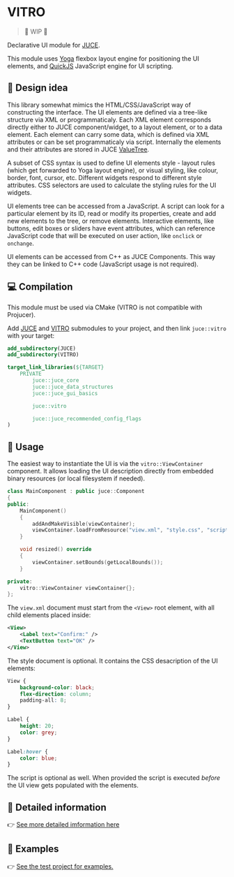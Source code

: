 # VITRO
> :construction: WIP :construction:

Declarative UI module for [JUCE](https://github.com/juce-framework/JUCE).

This module uses [Yoga](https://github.com/facebook/yoga/tree/main/yoga) flexbox layout engine for positioning the UI elements, and [QuickJS](https://github.com/bellard/quickjs) JavaScript engine for UI scripting.

## :triangular_ruler: Design idea

This library somewhat mimics the HTML/CSS/JavaScript way of constructing the interface. The UI elements are defined via a tree-like structure via XML or programmaticaly. Each XML element corresponds directly either to JUCE component/widget, to a layout element, or to a data element. Each element can carry some data, which is defined via XML attributes or can be set programmaticaly via script. Internally the elements and their attributes are stored in JUCE [ValueTree](https://docs.juce.com/master/classValueTree.html).

A subset of CSS syntax is used to define UI elements style - layout rules (which get forwarded to Yoga layout engine), or visual styling, like colour, border, font, cursor, etc. Different widgets respond to different style attributes. CSS selectors are used to calculate the styling rules for the UI widgets.

UI elements tree can be accessed from a JavaScript. A script can look for a particular element by its ID, read or modify its properties, create and add new elements to the tree, or remove elements. Interactive elements, like buttons, edit boxes or sliders have event attributes, which can reference JavaScript code that will be executed on user action, like `onclick` or `onchange`.

UI elements can be accessed from C++ as JUCE Components. This way they can be linked to C++ code (JavaScript usage is not required).
## :computer: Compilation

This module must be used via CMake (VITRO is not compatible with Projucer).

Add [JUCE](https://github.com/juce-framework/JUCE) and [VITRO](https://github.com/Archie3d/VITRO) submodules to your project, and then link `juce::vitro` with your target:

```CMake
add_subdirectory(JUCE)
add_subdirectory(VITRO)

target_link_libraries(${TARGET}
    PRIVATE
        juce::juce_core
        juce::juce_data_structures
        juce::juce_gui_basics

        juce::vitro

        juce::juce_recommended_config_flags
)
```

## :page_facing_up: Usage
The easiest way to instantiate the UI is via the `vitro::ViewContainer` component. It allows loading the UI description directly from embedded binary resources (or local filesystem if needed).
```cpp
class MainComponent : public juce::Component
{
public:
    MainComponent()
    {
        addAndMakeVisible(viewContainer);
        viewContainer.loadFromResource("view.xml", "style.css", "script.js");
    }

    void resized() override
    {
        viewContainer.setBounds(getLocalBounds());
    }

private:
    vitro::ViewContainer viewContainer{};
};
```

The `view.xml` document must start from the `<View>` root element, with all child elements placed inside:
```xml
<View>
    <Label text="Confirm:" />
    <TextButton text="OK" />
</View>
```

The style document is optional. It contains the CSS desacription of the UI elements:
```css
View {
    background-color: black;
    flex-direction: column;
    padding-all: 8;
}

Label {
    height: 20;
    color: grey;
}

Label:hover {
    color: blue;
}
```

The script is optional as well. When provided the script is executed _before_ the UI view gets populated with the elements.

## :ledger: Detailed information

:point_right: [See more detailed imformation here](docs/docs.md)

## :eyes: Examples
:point_right: [See the test project for examples.](https://github.com/Archie3d/VITRO-test/tree/master/examples)
